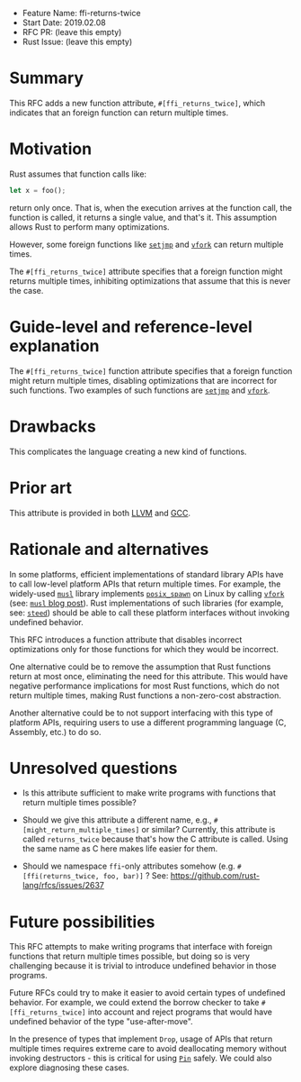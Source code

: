 - Feature Name: ffi-returns-twice
- Start Date: 2019.02.08
- RFC PR: (leave this empty)
- Rust Issue: (leave this empty)

# Summary
[summary]: #summary

This RFC adds a new function attribute, `#[ffi_returns_twice]`, which indicates
that an foreign function can return multiple times.

# Motivation
[motivation]: #motivation

Rust assumes that function calls like:

```rust
let x = foo();
```

return only once. That is, when the execution arrives at the function call, the
function is called, it returns a single value, and that's it. This assumption
allows Rust to perform many optimizations.

However, some foreign functions like [`setjmp`] and [`vfork`] can return
multiple times.

The `#[ffi_returns_twice]` attribute specifies that a foreign function might
returns multiple times, inhibiting optimizations that assume that this is never
the case.

[`setjmp`]: https://en.cppreference.com/w/cpp/utility/program/setjmp
[`longjmp`]: https://en.cppreference.com/w/cpp/utility/program/longjmp
[`vfork`]: http://man7.org/linux/man-pages/man2/vfork.2.html

# Guide-level and reference-level explanation
[guide-level-explanation]: #guide-level-explanation

The `#[ffi_returns_twice]` function attribute specifies that a foreign function
might return multiple times, disabling optimizations that are incorrect for such
functions. Two examples of such functions are [`setjmp`] and [`vfork`].

# Drawbacks
[drawbacks]: #drawbacks

This complicates the language creating a new kind of functions.

# Prior art
[prior-art]: #prior-art

This attribute is provided in both [LLVM] and [GCC]. 

[LLVM]: https://llvm.org/docs/LangRef.html#id979
[GCC]: https://gcc.gnu.org/onlinedocs/gcc/Common-Function-Attributes.html

# Rationale and alternatives
[rationale-and-alternatives]: #rationale-and-alternatives

In some platforms, efficient implementations of standard library APIs have to
call low-level platform APIs that return multiple times. For example, the
widely-used [`musl`] library implements [`posix_spawn`] on Linux by calling
[`vfork`] (see: [`musl` blog post]). Rust implementations of such libraries (for
example, see: [`steed`]) should be able to call these platform interfaces
without invoking undefined behavior.

This RFC introduces a function attribute that disables incorrect optimizations
only for those functions for which they would be incorrect.

One alternative could be to remove the assumption that Rust functions return at
most once, eliminating the need for this attribute. This would have negative
performance implications for most Rust functions, which do not return multiple
times, making Rust functions a non-zero-cost abstraction.

Another alternative could be to not support interfacing with this type of
platform APIs, requiring users to use a different programming language (C,
Assembly, etc.) to do so.

[`posix_spawn`]: http://man7.org/linux/man-pages/man3/posix_spawn.3.html
[`musl`]: https://www.musl-libc.org/
[`musl` blog post]: https://ewontfix.com/7/
[`steed`]: https://github.com/japaric/steed

# Unresolved questions
[unresolved-questions]: #unresolved-questions

* Is this attribute sufficient to make write programs with functions that return
multiple times possible?

* Should we give this attribute a different name, e.g.,
  `#[might_return_multiple_times]` or similar? Currently, this attribute is
  called `returns_twice` because that's how the C attribute is called. Using the
  same name as C here makes life easier for them.

* Should we namespace `ffi`-only attributes somehow (e.g. `#[ffi(returns_twice,
  foo, bar)]` ? See: https://github.com/rust-lang/rfcs/issues/2637

# Future possibilities
[future-possibilities]: #future-possibilities

This RFC attempts to make writing programs that interface with foreign functions
that return multiple times possible, but doing so is very challenging because it
is trivial to introduce undefined behavior in those programs.

Future RFCs could try to make it easier to avoid certain types of undefined
behavior. For example, we could extend the borrow checker to take
`#[ffi_returns_twice]` into account and reject programs that would have
undefined behavior of the type "use-after-move".

In the presence of types that implement `Drop`, usage of APIs that return
multiple times requires extreme care to avoid deallocating memory without
invoking destructors - this is critical for using [`Pin`] safely. We could also
explore diagnosing these cases.

[`Drop`]: https://doc.rust-lang.org/std/ops/trait.Drop.html
[`Pin`]: https://doc.rust-lang.org/std/pin/struct.Pin.html
